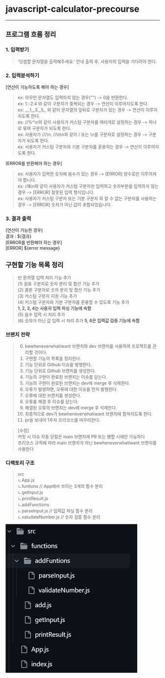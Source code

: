 # javascript-calculator-precourse
---------------------------------

## 프로그램 흐름 정리
### 1. 입력받기
>'덧셈할 문자열을 출력해주세요.' 안내 출력 후, 사용자의 입력을 기다려야 한다.

### 2. 입력분석하기
[연산이 가능하도록 해야 하는 경우]
>ex: 아무런 문자열도 입력하지 않는 경우("") -> 0을 반환한다.<br />
>ex: 1:::2:4 와 같이 구분자가 중복되는 경우 -> 연산이 이루어지도록 한다.<br />
>ex: ,,,,1,,,3,,,5,, 와 같이 문자열의 앞뒤로 구분자가 있는 경우 -> 연산이 이루어지도록 한다.<br />
>ex: //%^\n와 같이 사용자가 커스텀 구분자를 여러개로 설정하는 경우 -> 하나로 묶여 구분자가 되도록 한다.<br />
>ex: 사용자가 ///\n, //\n\n와 같이 / 또는 \n를 구분자로 설정하는 경우 -> 구분자가 되도록 한다.<br />
>ex: 사용자가 커스텀 구분자와 기본 구분자를 혼용하는 경우 -> 연산이 이루어지도록 한다.<br />

[ERROR를 반환해야 하는 경우]
>ex: 사용자가 입력한 숫자에 음수가 있는 경우 -> [ERROR] 양수로만 이루어져야 합니다.<br />
>ex: //&\n와 같이 사용자가 커스텀 구분자만 입력하고 숫자부분을 입력하지 않는 경우 -> [ERROR] 잘못된 입력 형식입니다.<br />
>ex: 사용자가 커스텀 구분자 또는 기본 구분자 외 알 수 없는 구분자를 사용하는 경우 -> [ERROR] 숫자가 아닌 값이 포함되었습니다.<br />

### 3. 결과 출력
[연산이 가능한 경우] <br />
결과 : ${결과} <br />
[ERROR를 반환해야 하는 경우] <br />
[ERROR] ${error message} <br />


## 구현할 기능 목록 정리
>빈 문자열 입력 처리 기능 추가<br />
>(1) 쉼표 구분자로 숫자 분리 및 합산 기능 추가<br />
>(2) 콜론 구분자로 숫자 분리 및 합산 기능 추가<br />
>(3) 커스텀 구분자 지원 기능 추가<br />
>(4) 커스텀 구분자와 기본 구분자를 혼용할 수 있도록 기능 추가<br />
>**1, 2, 3, 4는 사용자 입력 파싱 기능에 속함** <br />
>(5) 음수 입력 시 처리 추가<br />
>(6) 숫자가 아닌 값 입력 시 처리 추가
>**5, 6은 입력값 검증 기능에 속함** <br />

### 브랜치 전략
>0. bewheneverwhatiwant 브랜치와 dev 브랜치를 사용하여 프로젝트를 관리할 것이다.<br />
>1. 구현할 기능의 목록을 정리한다.<br />
>2. 기능 단위로 Github 이슈를 발행한다.<br />
>3. 기능 단위로 Github 브랜치를 생성한다.<br />
>4. 기능의 구현이 완료된 브랜치는 이슈를 닫는다.<br />
>5. 기능의 구현이 완료된 브랜치는 dev에 merge 후 삭제한다.<br />
>6. 오류가 발생하면, 오류에 대한 이슈를 먼저 발행한다.<br />
>7. 오류에 대한 브랜치를 생성한다.<br />
>8. 오류를 해결 후 이슈를 닫는다.<br />
>9. 해결된 오류의 브랜치는 dev에 merge 후 삭제한다.<br />
>10. 최종적으로 dev가 bewheneverwhatiwant 브랜치에 합쳐지도록 한다.<br />
>11. pr을 보내어 1주차 프리코스를 마무리한다.<br />

>[수정]<br />
>커밋 시 이슈 자동 닫힘은 main 브랜치에 PR 또는 병합 시에만 가능하다<br />
>프리코스 규칙에 따라 main 브랜치가 아닌 bewheneverwhatiwant 브랜치를 사용한다<br />

### 디렉토리 구조

>src<br />
>ㄴApp.js<br />
>ㄴfuntions // App에서 쓰이는 3개의 함수 분리<br />
>    ㄴgetInput.js<br />
>    ㄴprintResult.js<br />
>    ㄴaddFunctions<br />
>        ㄴparseInput.js // 입력값 파싱 함수 분리<br />
>        ㄴvaludateNumber.js // 숫자 검증 함수 분리<br />

![디렉토리 구조](image.png)